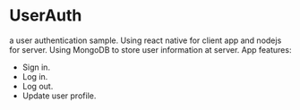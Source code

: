 # UserAuth
a user authentication sample.
Using react native for client app and nodejs for server.
Using MongoDB to store user information at server.
App features:
- Sign in.
- Log in.
- Log out.
- Update user profile.
